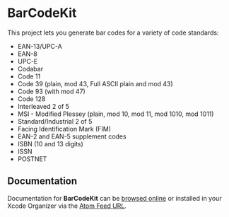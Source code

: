 BarCodeKit
==========

This project lets you generate bar codes for a variety of code standards:

- EAN-13/UPC-A
- EAN-8
- UPC-E
- Codabar
- Code 11
- Code 39 (plain, mod 43, Full ASCII plain and mod 43)
- Code 93 (with mod 47)
- Code 128
- Interleaved 2 of 5
- MSI - Modified Plessey (plain, mod 10, mod 11, mod 1010, mod 1011)
- Standard/Industrial 2 of 5
- Facing Identification Mark (FIM)
- EAN-2 and EAN-5 supplement codes
- ISBN (10 and 13 digits)
- ISSN
- POSTNET

Documentation
-------------

Documentation for **BarCodeKit** can be [browsed online](https://docs.cocoanetics.com/BarCodeKit) or installed in your Xcode Organizer via the [Atom Feed URL](https://docs.cocoanetics.com/BarCodeKit/BarCodeKit.atom).